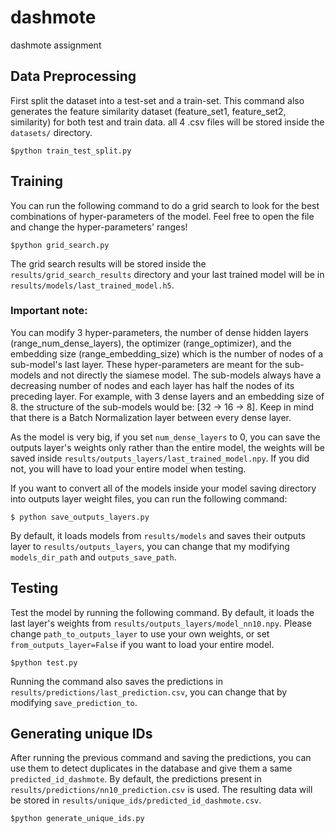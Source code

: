 # dashmote
dashmote assignment

## Data Preprocessing
First split the dataset into a test-set and a train-set. This command also generates the feature similarity dataset (feature_set1, feature_set2, similarity) for both test and train data. all 4 .csv files will be stored inside the ```datasets/``` directory.
```
$python train_test_split.py
```

## Training
You can run the following command to do a grid search to look for the best combinations of hyper-parameters of the model. Feel free to open the file and change the hyper-parameters' ranges!
```
$python grid_search.py
```
The grid search results will be stored inside the ```results/grid_search_results``` directory and your last trained model will be in ```results/models/last_trained_model.h5```. 

### Important note:
You can modify 3 hyper-parameters, the number of dense hidden layers (range_num_dense_layers), the optimizer (range_optimizer), and the embedding size (range_embedding_size) which is the number of nodes of a sub-model's last layer. These hyper-parameters are meant for the sub-models and not directly the siamese model. The sub-models always have a decreasing number of nodes and each layer has half the nodes of its preceding layer. For example, with 3 dense layers and an embedding size of 8. the structure of the sub-models would be: [32 -> 16 -> 8]. Keep in mind that there is a Batch Normalization layer between every dense layer.

As the model is very big, if you set ```num_dense_layers``` to 0, you can save the outputs layer's weights only rather than the entire model, the weights will be saved inside ```results/outputs_layers/last_trained_model.npy```. If you did not, you will have to load your entire model when testing.

If you want to convert all of the models inside your model saving directory into outputs layer weight files, you can run the following command:
```
$ python save_outputs_layers.py
```
By default, it loads models from ```results/models``` and saves their outputs layer to ```results/outputs_layers```, you can change that my modifying ```models_dir_path``` and ```outputs_save_path```.

## Testing
Test the model by running the following command. By default, it loads the last layer's weights from ```results/outputs_layers/model_nn10.npy```. Please change ```path_to_outputs_layer``` to use your own weights, or set  ```from_outputs_layer=False``` if you want to load your entire model.
```
$python test.py
```
Running the command also saves the predictions in ```results/predictions/last_prediction.csv```, you can change that by modifying ```save_prediction_to```.

## Generating unique IDs
After running the previous command and saving the predictions, you can use them to detect duplicates in the database and give them a same ```predicted_id_dashmote```. By default, the predictions present in ```results/predictions/nn10_prediction.csv``` is used. The resulting data will be stored in ```results/unique_ids/predicted_id_dashmote.csv```.
```
$python generate_unique_ids.py
```